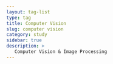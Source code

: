 ```yaml
---
layout: tag-list
type: tag
title: Computer Vision
slug: computer vision
category: study
sidebar: true
description: >
   Computer Vision & Image Processing
---
```

